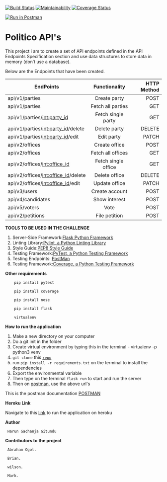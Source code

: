 
[![Build Status](https://travis-ci.org/Arrotech/Politico_Api.svg?branch=develop)](https://travis-ci.org/Arrotech/Politico_Api) [![Maintainability](https://api.codeclimate.com/v1/badges/e4c6a7d21481978d93b4/maintainability)](https://codeclimate.com/github/Arrotech/Politico_Api/maintainability) [![Coverage Status](https://coveralls.io/repos/github/Arrotech/Politico_Api/badge.svg?branch=develop)](https://coveralls.io/github/Arrotech/Politico_Api?branch=develop)


[![Run in Postman](https://run.pstmn.io/button.svg)](https://documenter.getpostman.com/view/5790072/RztpoSeD) 

# Politico API's

This project i am to create a set of API endpoints defined in the API Endpoints Specification
section and use data structures to store data in memory (don’t use a database).


Below are the Endpoints that have been created.

| EndPoints       | Functionality  | HTTP Method  |
| ------------- |:-------------:| -----:|
| api/v1/parties | Create party| POST |
| api/v1/parties | Fetch all parties |GET|
| api/v1/parties/<int:party_id> |Fetch single party |GET|
| api/v1/parties/<int:party_id>/delete |Delete party |DELETE|
| api/v1/parties/<int:party_id>/edit|Edit party |PATCH|
| api/v2/offices |Create office |POST|
| api/v2/offices |Fetch all offices |GET|
| api/v2/offices/<int:office_id> |Fetch single office |GET|
| api/v2/offices/<int:office_id>/delete |Delete office |DELETE|
| api/v2/offices/<int:office_id>/edit |Update office |PATCH|
| api/v3/users |Create account |POST|
| api/v4/candidates |Show interest |POST|
| api/v5/voters |Vote |POST|
| api/v2/petitions |File petition |POST|


**TOOLS TO BE USED IN THE CHALLENGE**
1. Server-Side Framework:[Flask Python Framework](http://flask.pocoo.org/)
2. Linting Library:[Pylint, a Python Linting Library](https://www.pylint.org/)
3. Style Guide:[PEP8 Style Guide](https://www.python.org/dev/peps/pep-0008/)
4. Testing Framework:[PyTest, a Python Testing Framework](https://docs.pytest.org/en/latest/)
5. Testing Endpoints: [PostMan](https://www.getpostman.com/)
6. Testing Framework:[Coverage, a Python Testing Framework](https://coverage.readthedocs.io/en/v4.5.x/)
 
**Other requirements**

		pip install pytest

		pip install coverage

		pip install nose

		pip install flask

		virtualenv

**How to run the application**
 1. Make a new directory on your computer
 2. Do a git init in  the folder
 3. Create virtual environment by typing this in the terminal - virtualenv -p python3 venv
 4. `git clone` this  <code>[repo](https://github.com/Arrotech/Politico_Api/)</code>
 4. run `pip install -r requirements.txt` on the terminal to install the dependencies
 6. Export the environmental variable
 7. Then type on the terminal ```flask run``` to start and run the server
 8. Then on [postman](https://www.getpostman.com/), use the above url's


 This is the postman documentation [POSTMAN](https://documenter.getpostman.com/view/5790072/RztpoSeD)


**Heroku Link**

 Navigate to this [link](https://politico-dev-api2.herokuapp.com/) to run the application on heroku


**Author**

     Harun Gachanja Gitundu


**Contributors to the project**

     Abraham Ogol.

     Brian.

     wilson.

     Mark.